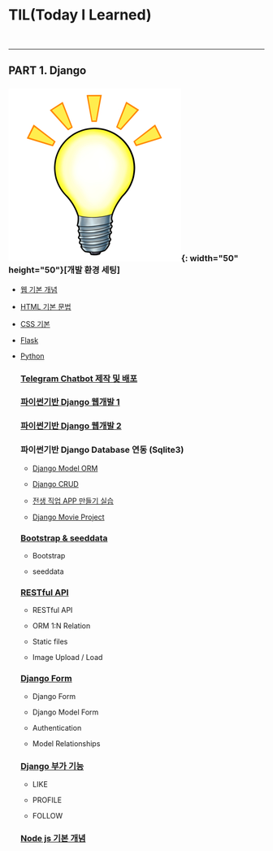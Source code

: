 # TIL(Today I Learned)

<br>

---

## PART 1. Django

### ![light](image/light.jpeg){: width="50" height="50"}[개발 환경 세팅]

- [웹 기본 개념](./01.Django/mdfile/1.hphk_intro_html.md "웹 기본 개념")

- [HTML 기본 문법](./01.Django/mdfile/1.hphk_intro_html.md "HTML 기본 문법")

- [CSS 기본](./01.Django/mdfile/2.hphk_css.md)

- [Flask](./01.Django/mdfile/4.hphk_flask.md)

- [Python](./01.Django/mdfile/3.hphk_python.md)

  ### [Telegram Chatbot 제작 및 배포](https://github.com/dongyeol2/telegram_bot)

  ### [파이썬기반 Django 웹개발 1](./01.Django/mdfile/5.hphk_django.md)

  ### [파이썬기반 Django 웹개발 2](./01.Django/mdfile/5.hphk_django2.md)

  ### 파이썬기반 Django Database 연동 (Sqlite3)

  + [Django Model ORM](./01.Django/mdfile/6.hphk_django_db.md)

  + [Django CRUD](./01.Django/mdfile/7.hphk_django_db_crud.md)

  + [전생 직업 APP 만들기 실습](./01.Django/mdfile/8.hphk_django_exam_gaker.md)

  + [Django Movie Project](./01.Django/mdfile/9.hphk_django_movie_project.md)

  ### [Bootstrap & seeddata](./01.Django/mdfile/10.hphk_bootstrap_seeddata.md)

  + Bootstrap

  + seeddata

  ### [RESTful API](./01.Django/mdfile/11.hphk_restful_api.md)

  + RESTful API

  + ORM 1:N Relation

  + Static files

  + Image Upload / Load

  ### [Django Form](./01.Django/mdfile/12.hphk_django_form.md)

  + Django Form

  + Django Model Form

  + Authentication

  + Model Relationships

  ### [Django 부가 기능](./01.Django/mdfile/13.hphk_django_like_profile_follow.md)

  + LIKE

  + PROFILE

  + FOLLOW

  ### [Node js 기본 개념](./01.Django/mdfile/14.hphk_nodejs.md)

